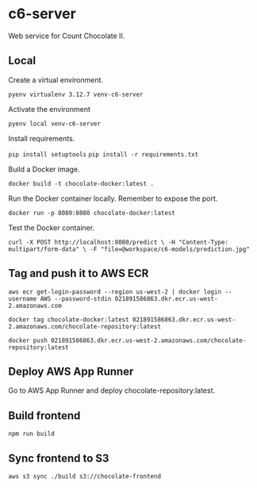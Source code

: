 # c6-server
Web service for Count Chocolate II.

## Local
Create a virtual environment.

`pyenv virtualenv 3.12.7 venv-c6-server`

Activate the environment

`pyenv local venv-c6-server`

Install requirements.

`pip install setuptools`
`pip install -r requirements.txt`

Build a Docker image.

`docker build -t chocolate-docker:latest .`

Run the Docker container locally. Remember to expose the port.

`docker run -p 8080:8080 chocolate-docker:latest`

Test the Docker container.

`curl -X POST http://localhost:8080/predict \
  -H "Content-Type: multipart/form-data" \
  -F "file=@workspace/c6-models/prediction.jpg"`

## Tag and push it to AWS ECR
`aws ecr get-login-password --region us-west-2 | docker login --username AWS --password-stdin 021891586863.dkr.ecr.us-west-2.amazonaws.com`

`docker tag chocolate-docker:latest 021891586863.dkr.ecr.us-west-2.amazonaws.com/chocolate-repository:latest`

`docker push 021891586863.dkr.ecr.us-west-2.amazonaws.com/chocolate-repository:latest`

## Deploy AWS App Runner
Go to AWS App Runner and deploy chocolate-repository:latest.

## Build frontend
`npm run build`

## Sync frontend to S3
`aws s3 sync ./build s3://chocolate-frontend`
